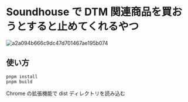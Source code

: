 # Soundhouse で DTM 関連商品を買おうとすると止めてくれるやつ

![a2a094b666c9dc47d701467ae195b074](https://user-images.githubusercontent.com/5090244/158006432-127fddfc-44b9-44ed-a527-38b8f9b2bace.gif)


## 使い方

```
pnpm install
pnpm build
```

Chrome の拡張機能で dist ディレクトリを読み込む

